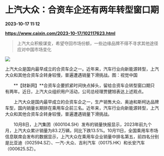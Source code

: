 # 上汽大众：合资车企还有两年转型窗口期

**2023-10-17 11:12**

**https://www.caixin.com/2023-10-17/102117623.html**

> 上汽大众积极谋变，希望夺回市场份额，一些边缘品牌不得不寻求其他途径应对中国市场变化

  

![](https://img.caixin.com/2023-10-17/169754126868389_840_560.jpg)

上汽大众是国内最早成立的合资车企之一。近年来，汽车行业向新能源转型，上汽大众和其他合资车企转身较慢，普遍遭遇销量下滑挑战。图：视觉中国

  

　　**【财新网】**合资车企要抓紧时间快点掉头，留给合资车企转型窗口期只有两年。近日，上汽大众组织用户活动，公司总经理贾健旭表达上述观点。

　　上汽大众是国内最早成立的合资车企之一，生产销售大众、奥迪和斯柯达品牌车型，国内销量长期排在乘用车企前三名。近年来，汽车行业向新能源转型，上汽大众和其他合资车企转身较慢，普遍遭遇销量下滑挑战。

　　10月8日，上汽集团（600104.SH）发布的销量快报显示，2023年前九个月，上汽大众累计销量为83.2万辆，同比下跌13.5%。10月11日，全国乘用车市场信息联席会发布的数据显示，上汽大众在乘用车企业销量中排名第五，前四名分别是比亚迪（002594.SZ）、一汽-大众、吉利汽车（00175.HK）和长安汽车（000625.SZ）。